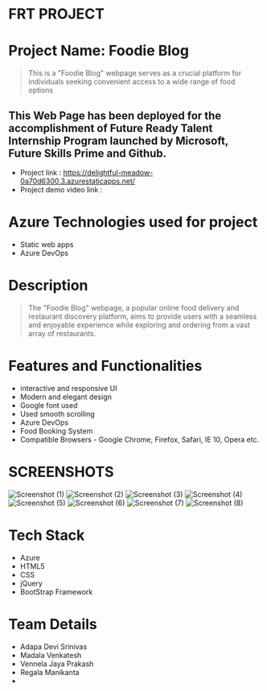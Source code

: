 # **FRT PROJECT**

# Project Name: Foodie Blog

>This is a "Foodie Blog" webpage serves as a crucial platform for individuals seeking convenient access to a wide range of food options

## This Web Page has been deployed for the accomplishment of Future Ready Talent Internship Program launched by Microsoft, Future Skills Prime and Github.
- Project link : https://delightful-meadow-0a70d6300.3.azurestaticapps.net/
- Project demo video link : 

# Azure Technologies used for project
- Static web apps
- Azure DevOps

# Description

> The "Foodie Blog" webpage, a popular online food delivery and restaurant discovery platform, aims to provide users with a seamless and enjoyable experience while exploring and ordering from a vast array of restaurants.

# Features and Functionalities
- interactive and responsive UI
- Modern and elegant design
- Google font used
- Used smooth scrolling
- Azure DevOps
- Food Booking System
- Compatible Browsers - Google Chrome, Firefox, Safari, IE 10, Opera etc.

# SCREENSHOTS
![Screenshot (1)](https://github.com/Vasu189/frt/assets/119559129/14d74e93-d0d2-4bf0-ad85-8e2ef0e08a3e)
![Screenshot (2)](https://github.com/Vasu189/frt/assets/119559129/acc922c5-c10a-4d50-aae0-222fba6d1254)
![Screenshot (3)](https://github.com/Vasu189/frt/assets/119559129/22d9c9a9-1a0e-420b-8344-9fa0fd7b79ca)
![Screenshot (4)](https://github.com/Vasu189/frt/assets/119559129/fa058b6f-4b13-42a5-aa8f-964e052e2912)
![Screenshot (5)](https://github.com/Vasu189/frt/assets/119559129/6684ec2e-ba39-43d5-b31b-e97ac530dbbb)
![Screenshot (6)](https://github.com/Vasu189/frt/assets/119559129/8dd69b77-bf4b-4fc0-8212-d1cc2f739e5f)
![Screenshot (7)](https://github.com/Vasu189/frt/assets/119559129/e1f9270e-8915-4814-93d8-b9ea8d99325d)
![Screenshot (8)](https://github.com/Vasu189/frt/assets/119559129/8e3a131b-1e10-46c9-8c6f-31968b54431a)

# Tech Stack
- Azure
- HTML5
- CSS
- jQuery
- BootStrap Framework

# Team Details
- Adapa Devi Srinivas
- Madala Venkatesh
- Vennela Jaya Prakash
- Regala Manikanta
- 
